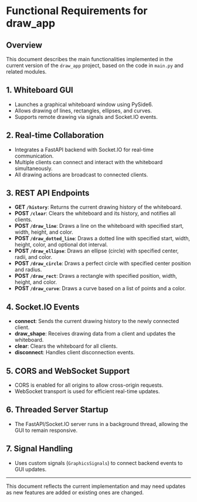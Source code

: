 # Functional Requirements for draw_app

## Overview
This document describes the main functionalities implemented in the current version of the `draw_app` project, based on the code in `main.py` and related modules.

## 1. Whiteboard GUI
- Launches a graphical whiteboard window using PySide6.
- Allows drawing of lines, rectangles, ellipses, and curves.
- Supports remote drawing via signals and Socket.IO events.

## 2. Real-time Collaboration
- Integrates a FastAPI backend with Socket.IO for real-time communication.
- Multiple clients can connect and interact with the whiteboard simultaneously.
- All drawing actions are broadcast to connected clients.

## 3. REST API Endpoints
- **GET `/history`**: Returns the current drawing history of the whiteboard.
- **POST `/clear`**: Clears the whiteboard and its history, and notifies all clients.
- **POST `/draw_line`**: Draws a line on the whiteboard with specified start, width, height, and color.
- **POST `/draw_dotted_line`**: Draws a dotted line with specified start, width, height, color, and optional dot interval.
- **POST `/draw_ellipse`**: Draws an ellipse (circle) with specified center, radii, and color.
- **POST `/draw_circle`**: Draws a perfect circle with specified center position and radius.
- **POST `/draw_rect`**: Draws a rectangle with specified position, width, height, and color.
- **POST `/draw_curve`**: Draws a curve based on a list of points and a color.

## 4. Socket.IO Events
- **connect**: Sends the current drawing history to the newly connected client.
- **draw_shape**: Receives drawing data from a client and updates the whiteboard.
- **clear**: Clears the whiteboard for all clients.
- **disconnect**: Handles client disconnection events.

## 5. CORS and WebSocket Support
- CORS is enabled for all origins to allow cross-origin requests.
- WebSocket transport is used for efficient real-time updates.

## 6. Threaded Server Startup
- The FastAPI/Socket.IO server runs in a background thread, allowing the GUI to remain responsive.

## 7. Signal Handling
- Uses custom signals (`GraphicsSignals`) to connect backend events to GUI updates.

---
This document reflects the current implementation and may need updates as new features are added or existing ones are changed.
